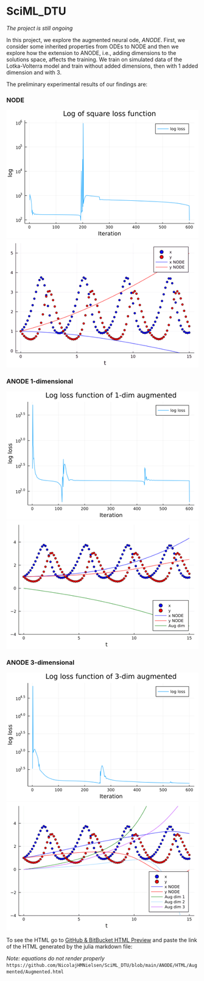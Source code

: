 # SciML_DTU

*The project is still ongoing*

In this project, we explore the augmented neural ode, *ANODE*. First, we consider some inherited properties from ODEs to NODE and then we explore how the extension to ANODE, i.e., adding dimensions to the solutions space, affects the training. We train on simulated data of the Lotka-Volterra model and train without added dimensions, then with 1 added dimension and with 3.
 
 The preliminary experimental results of our findings are: 
 
 ### NODE 
 ![](https://github.com/NicolajHMNielsen/SciML_DTU/blob/main/ANODE/Figures/loss_lotka-volterra.png?raw=true)
 ![](https://github.com/NicolajHMNielsen/SciML_DTU/blob/main/ANODE/Figures/lotka-Volterra.gif?raw=true)
 
 ### ANODE 1-dimensional 
 
![](https://github.com/NicolajHMNielsen/SciML_DTU/blob/main/ANODE/Figures/loss_lotka-volterra_aug_1dim.png?raw=true)
![](https://github.com/NicolajHMNielsen/SciML_DTU/blob/main/ANODE/Figures/lotka-volterra_aug_1dim.gif?raw=true)
 
 ### ANODE 3-dimensional 
 
 ![](https://github.com/NicolajHMNielsen/SciML_DTU/blob/main/ANODE/Figures/loss_lotka-volterra_aug_3dim.png?raw=true)
 ![](https://github.com/NicolajHMNielsen/SciML_DTU/blob/main/ANODE/Figures/lotka-volterra_aug_3dim.gif?raw=true)
 
To see the HTML go to [GitHub & BitBucket HTML Preview](https://htmlpreview.github.io/) and paste the link of the HTML generated by the julia markdown file:

*Note: equations do not render properly*
`https://github.com/NicolajHMNielsen/SciML_DTU/blob/main/ANODE/HTML/Augmented/Augmented.html`
